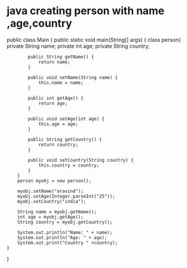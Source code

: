 # java creating person with name ,age,country
public class Main {
    public static void main(String[] args) {
        class person{
            private String name;
            private int age;
            private String country;

            public String getName() {
                return name;
            }

            public void setName(String name) {
                this.name = name;
            }

            public int getAge() {
                return age;
            }

            public void setAge(int age) {
                this.age = age;
            }

            public String getCountry() {
                return country;
            }

            public void setCountry(String country) {
                this.country = country;
            }
        }
        person myobj = new person();

        myobj.setName("aravind");
        myobj.setAge(Integer.parseInt("25"));
        myobj.setCountry("india");

        String name = myobj.getName();
        int age = myobj.getAge();
        String country = myobj.getCountry();

        System.out.println("Name: " + name);
        System.out.println("Age: " + age);
        System.out.print("Country " +country);
    }
}
